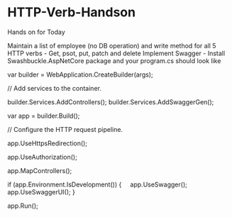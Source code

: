 # HTTP-Verb-Handson
Hands on for Today

Maintain a list of employee (no DB operation) and write method for all 5 HTTP verbs - Get, psot, put, patch and delete
Implement Swagger - Install Swashbuckle.AspNetCore package and your program.cs should look like

var builder = WebApplication.CreateBuilder(args);

// Add services to the container.

builder.Services.AddControllers();
builder.Services.AddSwaggerGen();

var app = builder.Build();

// Configure the HTTP request pipeline.

app.UseHttpsRedirection();

app.UseAuthorization();

app.MapControllers();


if (app.Environment.IsDevelopment())
{
    app.UseSwagger();
    app.UseSwaggerUI();
}

app.Run();

